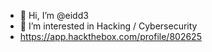 - 👋 Hi, I’m @eidd3
- 👀 I’m interested in Hacking / Cybersecurity
- https://app.hackthebox.com/profile/802625


<!---
eidd3/eidd3 is a ✨ special ✨ repository because its `README.md` (this file) appears on your GitHub profile.
You can click the Preview link to take a look at your changes.
--->
